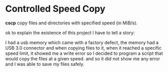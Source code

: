 # Controlled Speed Copy

**cscp** copy files and directories with specified speed (in MiB/s).

ok to explain the existence of this project I have to tell a story:

I had a usb memory which came with a factory defect, the memory had a
USB 3.0 connector and when copying files to it, when it reached a
specific speed limit, it showed me a write error so I decided to program
a script that would copy the files at a given speed. and so it did not
show me any error and I was able to save my files safely.

